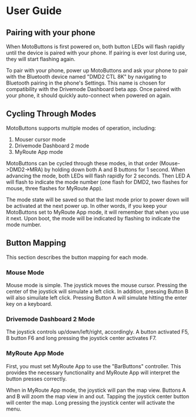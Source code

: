# User Guide
## Pairing with your phone
When MotoButtons is first powered on, both button LEDs will flash rapidly until the device is paired with your phone. If pairing is ever lost during use, they will start flashing again.

To pair with your phone, power up MotoButtons and ask your phone to pair with the Bluetooth device named "DMD2 CTL 8K" by navigating to Bluetooth pairing in the phone's Settings. This name is chosen for compatibility with the Drivemode Dashboard beta app. Once paired with your phone, it should quickly auto-connect when powered on again. 

## Cycling Through Modes
MotoButtons supports multiple modes of operation, including:
1. Mouser cursor mode
2. Drivemode Dashboard 2 mode
3. MyRoute App mode

MotoButtons can be cycled through these modes, in that order (Mouse->DMD2->MRA) by holding down both A and B buttons for 1 second. When advancing the mode, both LEDs will flash rapidly for 2 seconds. Then LED A will flash to indicate the mode number (one flash for DMD2, two flashes for mouse, three flashes for MyRoute App). 

The mode state will be saved so that the last mode prior to power down will be activated at the next power up. In other words, if you keep your MotoButtons set to MyRoute App mode, it will remember that when you use it next. Upon boot, the mode will be indicated by flashing to indicate the mode number.

## Button Mapping
This section describes the button mapping for each mode.

### Mouse Mode
Mouse mode is simple. The joystick moves the mouse cursor. Pressing the center of the joystick will simulate a left click. In addition, pressing Button B will also simuilate left click. Pressing Button A will simulate hitting the enter key on a keyboard. 

### Drivemode Dashboard 2 Mode
The joystick controls up/down/left/right, accordingly. A button activated F5, B button F6 and long pressing the joystick center activates F7.

### MyRoute App Mode
First, you must set MyRoute App to use the "BarButtons" controller. This provides the necessary functionality and MyRoute App will interpret the button presses correctly.

When in MyRoute App mode, the joystick will pan the map view. Buttons A and B will zoom the map view in and out. Tapping the joystick center button will center the map. Long pressing the joystick center will activate the menu.
